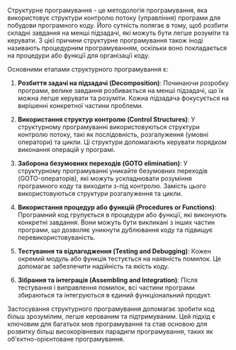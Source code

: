 Структурне програмування - це методологія програмування, яка використовує структури контролю потоку (управління) програми для побудови програмного коду. Його сутність полягає в тому, щоб розбити складні завдання на менші підзадачі, які можуть бути легше розуміти та керувати. З цієї причини структурне програмування також іноді називають процедурним програмуванням, оскільки воно покладається на процедури або функції для організації коду.

Основними етапами структурного програмування є:

1. **Розбиття задачі на підзадачі (Decomposition)**:
   Починаючи розробку програми, велике завдання розбивається на менші підзадачі, що їх можна легше керувати та розуміти. Кожна підзадача фокусується на вирішенні конкретної частини проблеми.

2. **Використання структур контролю (Control Structures)**:
   У структурному програмуванні використовуються структури контролю потоку, такі як послідовність, розгалуження (умовні оператори) та цикли. Ці структури допомагають керувати порядком виконання операцій у програмі.

3. **Заборона безумовних переходів (GOTO elimination)**:
   У структурному програмуванні уникайте безумовних переходів (GOTO-операторів), які можуть ускладнювати розуміння програмного коду та виходити з-під контролю. Замість цього використовуються структури розгалуження та цикли.

4. **Використання процедур або функцій (Procedures or Functions)**:
   Програмний код групується в процедури або функції, які виконують конкретні завдання. Вони можуть бути викликані з інших частин програми, що дозволяє уникнути дублювання коду та підвищує перевикористовуваність.

5. **Тестування та відлагодження (Testing and Debugging)**:
   Кожен окремий модуль або функція тестується на наявність помилок. Це допомагає забезпечити надійність та якість коду.

6. **Зібрання та інтеграція (Assembling and Integration)**:
   Після тестування і виправлення помилок, всі частини програми збираються та інтегруються в єдиний функціональний продукт.

Застосування структурного програмування допомагає зробити код більш зрозумілим, легше керованим та підтримуваним. Цей підхід є ключовим для багатьох мов програмування та став основою для розвитку більш високорівневих парадигм програмування, таких як об'єктно-орієнтоване програмування.